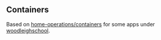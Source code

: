 ## Containers

Based on [home-operations/containers](https://github.com/home-operations/containers) for some apps under [woodleighschool](https://github.com/woodleighschool).
